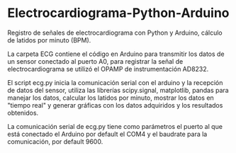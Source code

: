 # Electrocardiograma-Python-Arduino
Registro de señales de electrocardiograma con Python y Arduino, cálculo de latidos por minuto (BPM).

La carpeta ECG contiene el código en Arduino para transmitir los datos de un sensor conectado al puerto A0, 
para registrar la señal de electrocardiograma se utilizó el OPAMP de instrumentación AD8232.

El script ecg.py inicia la comunicación serial con el arduino y la recepción de datos del sensor, utiliza las librerías 
scipy.signal, matplotlib, pandas para manejar los datos, calcular los latidos por minuto, mostrar los datos en "tiempo real" 
y generar gráficas con los datos adquiridos y los resultados obtenidos.

La comunicación serial de ecg.py tiene como parámetros el puerto al que está conectado el Arduino por default el COM4 y el baudrate 
para la comunicación, por default 9600.
